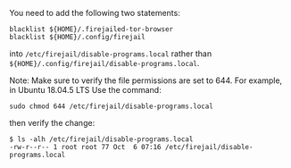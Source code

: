 You need to add the following two statements:
```
blacklist ${HOME}/.firejailed-tor-browser
blacklist ${HOME}/.config/firejail
```
into `/etc/firejail/disable-programs.local` rather than `${HOME}/.config/firejail/disable-programs.local`.

Note: Make sure to verify the file permissions are set to 644. For example, in Ubuntu 18.04.5 LTS Use the command:
```
sudo chmod 644 /etc/firejail/disable-programs.local
```
then verify the change:
```
$ ls -alh /etc/firejail/disable-programs.local
-rw-r--r-- 1 root root 77 Oct  6 07:16 /etc/firejail/disable-programs.local
```
